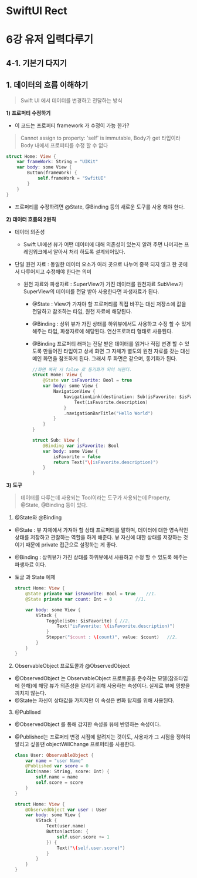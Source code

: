 # SwiftUI Rect
# 

6강 유저 입력다루기
===========
## 4-1. 기본기 다지기

## 1. 데이터의 흐름 이해하기
> Swift UI 에서 데이터를 변경하고 전달하는 방식

**1) 프로퍼티 수정하기**

* 이 코드는 프로퍼티 framework 가 수정이 가능 한가?

> Cannot assign to property: 'self' is immutable, Body가 get 타입이라 Body 내에서 프로퍼티를 수정 할 수 없다

  ```swift
  struct Home: View {
      var frameWork: String = "UIKit"
      var body: some View {
          Button(frameWork) {
              self.frameWork = "SwfitUI"
          }
      }
  }
  ```

* 프로퍼티를 수정하려면 @State, @Binding 등의 새로운 도구를 사용 해야 한다.

**2) 데이터 흐름의 2원칙**

* 데이터 의존성
  
  * Swift UI에선 뷰가 어떤 데이터에 대해 의존성이 있는지 알려 주면 나머지는 프레임워크에서 알아서 처리 하도록 설계되어있다.

* 단일 원천 자료 : 동일한 데이터 요소가 여러 곳으로 나누어 중복 되지 않고 한 곳에서 다루어지고 수정해야 한다는 의미
  
  * 원천 자료와 파생자료 : SuperView가 가진 데이터를 원천자료 SubView가 SuperView의 데이터를 전달 받아 사용한다면 파생자료가 된다.
  
    * @State : View가 가져야 할 프로퍼티를 직접 바꾸는 대신 저장소에 값을 전달하고 참조하는 타입, 원천 자료에 해당된다.

    * @Binding : 상위 뷰가 가진 상태를 하위뷰에서도 사용하고 수정 할 수 있게 해주는 타입, 파생자료에 해당된다. 연산프로퍼티 형태로 사용된다.

    * @Binding 프로퍼티 래퍼는 전달 받은 데이터를 읽거나 직접 변경 할 수 있도록 만들어진 타입이고 상세 화면 그 자체가 별도의 원천 자료를 갖는 대신 메인 화면을 참조하게 된다. 그래서 두 화면은 같으며, 동기화가 된다.

      ```swift
      //화면 복귀 시 false 로 동기화가 되어 바뀐다.
      struct Home: View {
          @State var isFavorite: Bool = true
          var body: some View {
              NavigationView {
                  NavigationLink(destination: Sub(isFavorite: $isFavorite)) {
                      Text(isFavorite.description)
                  }
                  .navigationBarTitle("Hello World")
              }
          }
      }

      struct Sub: View {
          @Binding var isFavorite: Bool
          var body: some View {
              isFavorite = false
              return Text("\(isFavorite.description)")
          }
      }
      ```
  
**3) 도구**

> 데이터를 다루는데 사용되는 Tool이라는 도구가 사용되는데 Property, @State, @Binding 등이 있다.

1. @State와 @Binding

  * @State : 뷰 자체에서 가져야 할 상태 프로퍼티를 말하며, 데이터에 대한 영속적인 상태를 저장하고 관찰하는 역할을 하게 해준다. 뷰 자신에 대한 상태를 저장하는 것이기 때문에 private 접근으로 설정하는 게 좋다.

  * @Binding : 상위뷰가 가진 상태를 하위뷰에서 사용하고 수정 할 수 있도록 해주는 파생자료 이다.

  * 토글 과 State 예제

      ``` swift
      struct Home: View {
          @State private var isFavorite: Bool = true	//1.
          @State private var count: Int = 0			//1.

          var body: some View {
              VStack {
                  Toggle(isOn: $isFavorite) { //2.
                      Text("isFavorite: \(isFavorite.description)")
                  }
                  Stepper("$count : \(count)", value: $count)	//2.
              }
          }
      }
    ```
  
2. ObservableObject 프로토콜과 @ObservedObject

  * @ObservedObject 는 ObservableObject 프로토콜을 준수하는 모델(참조타입에 한해)에 해당 뷰가 의존성을 알리기 위해 사용하는 속성이다. 실제로 뷰에 영향을 끼치지 않는다.
  * @State는 자신이 상태값을 가지지만 이 속성은 변화 탐지를 위해 사용된다.
  
3. @Publised

  * @ObservedObject 를 통해 감지한 속성을 뷰에 반영하는 속성이다.
  
  * @Published는 프로퍼티 변경 시점에 알려지는 것이도, 사용자가 그 시점을 정하여 알리고 싶을땐 objectWillChange 프로퍼티를 사용한다.
  
    ``` swift
    class User: ObservableObject {
        var name = "user Name"
        @Published var score = 0
        init(name: String, score: Int) {
            self.name = name
            self.score = score
        }
    }

    struct Home: View {
        @ObservedObject var user : User
        var body: some View {
            VStack {
                Text(user.name)
                Button(action: {
                    self.user.score += 1
                }) {
                    Text("\(self.user.score)")
                }
            }
        }
    }
    ```
